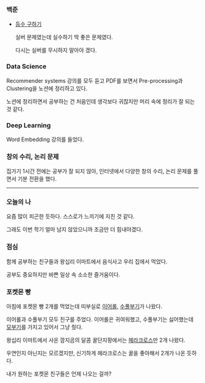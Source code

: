 ### 백준
- [등수 구하기](https://www.acmicpc.net/problem/1205)
  
  실버 문제였는데 실수하기 딱 좋은 문제였다.
  
  다시는 실버를 무시하지 말아야 겠다.
 
### Data Science

Recommender systems 강의를 모두 듣고 PDF를 보면서 Pre-processing과 Clustering을 노션에 정리하고 있다.

노션에 정리하면서 공부하는 건 처음인데 생각보다 귀찮지만 머리 속에 정리가 잘 되는 것 같다.

### Deep Learning

Word Embedding 강의를 들었다.

### 창의 수리, 논리 문제

집가기 1시간 전에는 공부가 잘 되지 않아, 인터넷에서 다양한 창의 수리, 논리 문제를 풀면서 기분 전환을 했다.

---

### 오늘의 나

요즘 많이 피곤한 듯하다. 스스로가 느끼기에 지친 것 같다.

그래도 이번 학기 얼마 남지 않았으니까 조금만 더 힘내야겠다.

### 점심

함께 공부하는 친구들과 왕십리 이마트에서 음식사고 우리 집에서 먹었다.

공부도 중요하지만 바쁜 일상 속 소소한 즐거움이다.

### 포켓몬 빵

아침에 포켓몬 빵 2개를 먹었는데 띠부실로 [이어롤](https://pokemon.fandom.com/ko/wiki/%EC%9D%B4%EC%96%B4%EB%A1%A4_(%ED%8F%AC%EC%BC%93%EB%AA%AC)), [수풀부기](https://pokemon.fandom.com/ko/wiki/%EC%88%98%ED%92%80%EB%B6%80%EA%B8%B0_(%ED%8F%AC%EC%BC%93%EB%AA%AC))가 나왔다.

이어롤과 수풀부기 모두 친구를 주었다. 이어롤은 귀여워했고, 수풀부기는 싫어했는데 [모부기](https://pokemon.fandom.com/ko/wiki/%EB%AA%A8%EB%B6%80%EA%B8%B0_(%ED%8F%AC%EC%BC%93%EB%AA%AC))를 가지고 있어서 그냥 줬다.

왕십리 이마트에서 사온 깜지곰의 달콤 꿀단지팡에서는 [헤라크로스](https://pokemon.fandom.com/ko/wiki/%ED%97%A4%EB%9D%BC%ED%81%AC%EB%A1%9C%EC%8A%A4_(%ED%8F%AC%EC%BC%93%EB%AA%AC))만 2개 나왔다.

우연인지 아닌지는 모르겠지만, 신기하게 헤라크로스는 꿀을 좋아해서 2개가 나온 듯하다.

내가 원하는 포켓몬 친구들은 언제 나오는 걸까?
